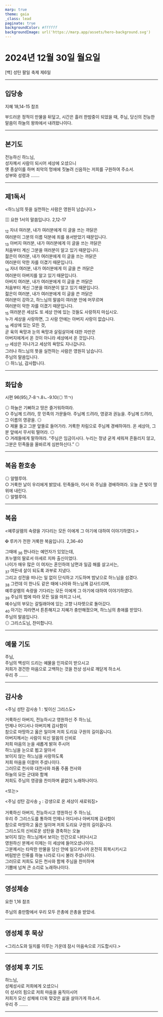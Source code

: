 ```yaml
---
marp: true
theme: gaia
_class: lead
paginate: true
backgroundColor: #ffffff
backgroundImage: url('https://marp.app/assets/hero-background.svg')
---
```


# 2024년 12월 30일 월요일

[백] 성탄 팔일 축제 제6일  




---

## 입당송

지혜 18,14-15 참조

부드러운 정적이 만물을 뒤덮고, 시간은 흘러 한밤중이 되었을 때, 주님, 당신의 전능한 말씀이 하늘의 왕좌에서 내려왔나이다.  
  


---

## 본기도

전능하신 하느님,  
성자께서 사람이 되시어 세상에 오셨으니  
옛 종살이를 하며 죄악의 멍에에 짓눌려 신음하는 저희를 구원하여 주소서.  
성부와 성령과 …….  
  


---

## 제1독서

<하느님의 뜻을 실천하는 사람은 영원히 남습니다.>

▥ 요한 1서의 말씀입니다. 2,12-17

<sub>12</sub> 자녀 여러분, 내가 여러분에게 이 글을 쓰는 까닭은  
여러분이 그분의 이름 덕분에 죄를 용서받았기 때문입니다.  
<sub>13</sub> 아버지 여러분, 내가 여러분에게 이 글을 쓰는 까닭은  
처음부터 계신 그분을 여러분이 알고 있기 때문입니다.  
젊은이 여러분, 내가 여러분에게 이 글을 쓰는 까닭은  
여러분이 악한 자를 이겼기 때문입니다.  
<sub>14</sub> 자녀 여러분, 내가 여러분에게 이 글을 쓴 까닭은  
여러분이 아버지를 알고 있기 때문입니다.  
아버지 여러분, 내가 여러분에게 이 글을 쓴 까닭은  
처음부터 계신 그분을 여러분이 알고 있기 때문입니다.  
젊은이 여러분, 내가 여러분에게 이 글을 쓴 까닭은  
여러분이 강하고, 하느님의 말씀이 여러분 안에 머무르며  
여러분이 악한 자를 이겼기 때문입니다.  
<sub>15</sub> 여러분은 세상도 또 세상 안에 있는 것들도 사랑하지 마십시오.  
누가 세상을 사랑하면, 그 사람 안에는 아버지 사랑이 없습니다.  
<sub>16</sub> 세상에 있는 모든 것,  
곧 육의 욕망과 눈의 욕망과 살림살이에 대한 자만은  
아버지에게서 온 것이 아니라 세상에서 온 것입니다.  
<sub>17</sub> 세상은 지나가고 세상의 욕망도 지나갑니다.  
그러나 하느님의 뜻을 실천하는 사람은 영원히 남습니다.  
주님의 말씀입니다.  
◎ 하느님, 감사합니다.  
  


---

## 화답송

시편 96(95),7-8ㄱ.8ㄴ-9.10(◎ 11ㄱ)

◎ 하늘은 기뻐하고 땅은 즐거워하여라.  
○ 주님께 드려라, 뭇 민족의 가문들아. 주님께 드려라, 영광과 권능을. 주님께 드려라, 그 이름의 영광을. ◎  
○ 제물 들고 그분 앞뜰로 들어가라. 거룩한 차림으로 주님께 경배하여라. 온 세상아, 그분 앞에서 무서워 떨어라. ◎  
○ 겨레들에게 말하여라. “주님은 임금이시다. 누리는 정녕 굳게 세워져 흔들리지 않고, 그분은 민족들을 올바르게 심판하신다.” ◎  
  


---

## 복음 환호송

◎ 알렐루야.  
○ 거룩한 날이 우리에게 밝았네. 민족들아, 어서 와 주님을 경배하여라. 오늘 큰 빛이 땅 위에 내린다.  
◎ 알렐루야.  
  


---

## 복음

<예루살렘의 속량을 기다리는 모든 이에게 그 아기에 대하여 이야기하였다.>

✠ 루카가 전한 거룩한 복음입니다. 2,36-40

그때에 <sub>36</sub> 한나라는 예언자가 있었는데,  
프누엘의 딸로서 아세르 지파 출신이었다.  
나이가 매우 많은 이 여자는 혼인하여 남편과 일곱 해를 살고서는,  
<sub>37</sub> 여든네 살이 되도록 과부로 지냈다.  
그리고 성전을 떠나는 일 없이 단식하고 기도하며 밤낮으로 하느님을 섬겼다.  
<sub>38</sub> 그런데 이 한나도 같은 때에 나아와 하느님께 감사드리며,  
예루살렘의 속량을 기다리는 모든 이에게 그 아기에 대하여 이야기하였다.  
<sub>39</sub> 주님의 법에 따라 모든 일을 마치고 나서,  
예수님의 부모는 갈릴래아에 있는 고향 나자렛으로 돌아갔다.  
<sub>40</sub> 아기는 자라면서 튼튼해지고 지혜가 충만해졌으며, 하느님의 총애를 받았다.  
주님의 말씀입니다.  
◎ 그리스도님, 찬미합니다.  
  


---

## 예물 기도

주님,  
주님의 백성이 드리는 예물을 인자로이 받으시고  
저희가 경건한 마음으로 고백하는 것을 천상 성사로 깨닫게 하소서.  
우리 주 …….  
  


---

## 감사송

<주님 성탄 감사송 1 : 빛이신 그리스도>

거룩하신 아버지, 전능하시고 영원하신 주 하느님,  
언제나 어디서나 아버지께 감사함이  
참으로 마땅하고 옳은 일이며 저희 도리요 구원의 길이옵니다.  
아버지께서는 사람이 되신 말씀의 신비로  
저희 마음의 눈을 새롭게 밝혀 주시어  
하느님을 눈으로 뵙고 알아서  
보이지 않는 하느님을 사랑하도록  
저희 마음을 이끌어 주셨나이다.  
그러므로 천사와 대천사와 좌품 주품 천사와  
하늘의 모든 군대와 함께  
저희도 주님의 영광을 찬미하며 끝없이 노래하나이다.  
  
<또는>  
  
<주님 성탄 감사송 <sub>2</sub> : 강생으로 온 세상이 새로워짐>  
  
  
거룩하신 아버지, 전능하시고 영원하신 주 하느님,  
우리 주 그리스도를 통하여 언제나 어디서나 아버지께 감사함이  
참으로 마땅하고 옳은 일이며 저희 도리요 구원의 길이옵니다.  
그리스도의 신비로운 성탄을 경축하는 오늘  
보이지 않는 하느님께서 보이는 인간으로 나타나시고  
영원하신 분께서 이제는 이 세상에 들어오셨나이다.  
그분께서는 타락한 만물을 당신 안에 일으키시어 온전히 회복시키시고  
버림받은 인류를 하늘 나라로 다시 불러 주셨나이다.  
그러므로 저희도 모든 천사와 함께 주님을 찬미하며  
기쁨에 넘쳐 큰 소리로 노래하나이다.  


---

## 영성체송

요한 1,16 참조

주님의 충만함에서 우리 모두 은총에 은총을 받았네.  
  


---

## 영성체 후 묵상

<그리스도와 일치를 이루는 가운데 잠시 마음속으로 기도합시다.>  


---

## 영성체 후 기도

하느님,  
성체성사로 저희에게 오셨으니  
이 성사의 힘으로 저희 마음을 움직이시어  
저희가 모신 성체에 더욱 맞갖은 삶을 살아가게 하소서.  
우리 주 …….  
  


---